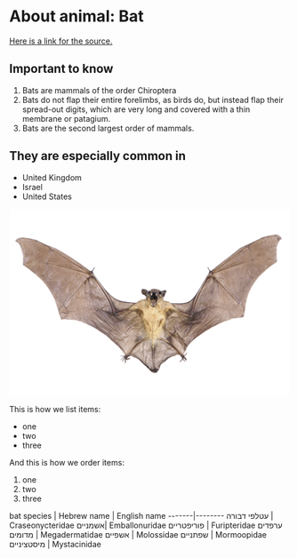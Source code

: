 # About animal: Bat
[Here is a link for the source.](https://en.wikipedia.org/wiki/Bat)  

## Important to know

1. Bats are mammals of the order Chiroptera
2. Bats do not flap their entire forelimbs, as birds do, but instead flap their spread-out digits, which are very long and covered with a thin membrane or patagium.
3. Bats are the second largest order of mammals.

## They are especially common in

- United Kingdom
- Israel
- United States

![Bat](/images/bat-005.jpg)





This is how we list items:
- one
- two
- three

And this is how we order items:

1.  one
2.  two
3.  three


bat species |
Hebrew name | English name
-------|--------
עטלפי דבורה | Craseonycteridae
אשמניים| Emballonuridae
פוריפטריים | Furipteridae
ערפדים מדומים | Megadermatidae
אשפיים | Molossidae
שפתניים | Mormoopidae
מיסטציניים | Mystacinidae

